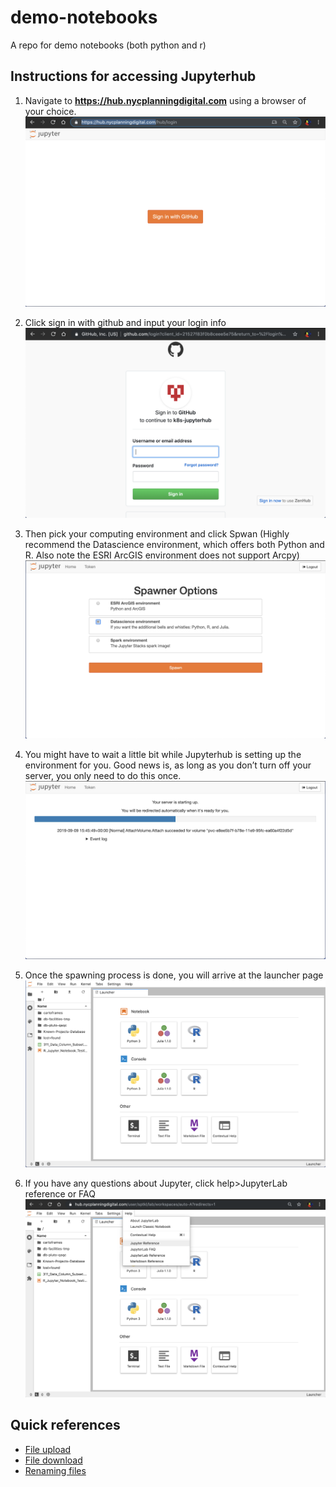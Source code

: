 # demo-notebooks
A repo for demo notebooks (both python and r)

## Instructions for accessing Jupyterhub
1. Navigate to __https://hub.nycplanningdigital.com__ using a browser of your choice.
![landing page](images/00.landing.png)

2. Click sign in with github and input your login info
![login](images/01.login.png)

3. Then pick your computing environment and click Spwan (Highly recommend the Datascience environment, which offers both Python and R. Also note the ESRI ArcGIS environment does not support Arcpy)
![pick environment](images/03.spawn.png)

4. You might have to wait a little bit while Jupyterhub is setting up the environment for you. Good news is, as long as you don’t turn off your server, you only need to do this once.
![spawn](images/04.spawn.png)

5. Once the spawning process is done, you will arrive at the launcher page
![launcher page](images/05.launcher.png)

6. If you have any questions about Jupyter, click help>JupyterLab reference or FAQ
![FAQ](images/06.faq.png)

## Quick references
* [File upload](https://youtu.be/1bd2QHqQSH4)
* [File download](https://youtu.be/Wl7Ozl6rMcc)
* [Renaming files](https://youtu.be/y3xzXelypjs)